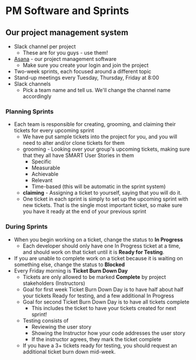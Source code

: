 # PM Software and Sprints
## Our project management system
- Slack channel per project
  - These are for you guys - use them!
- [Asana](https://asana.com/) - our project management software
  - Make sure you create your login and join the project
- Two-week sprints, each focused around a different topic
- Stand-up meetings every Tuesday, Thursday, Friday at 8:00
- Slack channels
  - Pick a team name and tell us. We'll change the channel name accordingly

### Planning Sprints
- Each team is responsible for creating, grooming, and claiming their tickets for every upcoming sprint
  - We have put sample tickets into the project for you, and you will need to alter and/or clone tickets for them
  - grooming - Looking over your group's upcoming tickets, making sure that they all have SMART User Stories in them
    - Specific
    - Measurable
    - Achievable
    - Relevant
    - Time-based (this will be automatic in the sprint system)
  - **claiming** - Assigning a ticket to yourself, saying that you will do it.
  - One ticket in each sprint is simply to set up the upcoming sprint with new tickets. That is the
single most important ticket, so make sure you have it ready at the end of your previous sprint

### During Sprints
- When you begin working on a ticket, change the status to **In Progress**
  - Each developer should only have one In Progress ticket at a time, and should work on that ticket until it is **Ready for Testing**.
- If you are unable to complete work on a ticket because it is waiting on something else, change the status to **Blocked**
- Every Friday morning is **Ticket Burn Down Day**
  - Tickets are only allowed to be marked **Complete** by project stakeholders (Instructors)
  - Goal for first week Ticket Burn Down Day is to have half about half your tickets Ready for testing, and a few additional In Progress
  - Goal for second Ticket Burn Down Day is to have all tickets complete
    - This includes the ticket to have your tickets created for next sprint!
  - Testing consists of
    - Reviewing the user story
    - Showing the Instructor how your code addresses the user story
    - If the instructor agrees, they mark the ticket complete
  - If you have a 3+ tickets ready for testing, you should request an additional ticket burn down mid-week.